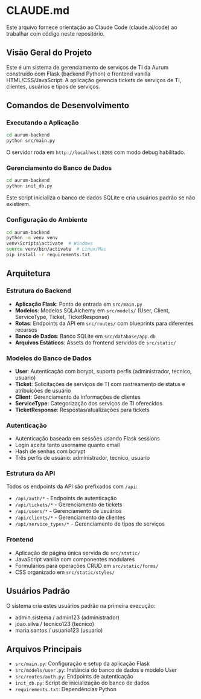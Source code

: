 # CLAUDE.md

Este arquivo fornece orientação ao Claude Code (claude.ai/code) ao trabalhar com código neste repositório.

## Visão Geral do Projeto

Este é um sistema de gerenciamento de serviços de TI da Aurum construído com Flask (backend Python) e frontend vanilla HTML/CSS/JavaScript. A aplicação gerencia tickets de serviços de TI, clientes, usuários e tipos de serviços.

## Comandos de Desenvolvimento

### Executando a Aplicação
```bash
cd aurum-backend
python src/main.py
```
O servidor roda em `http://localhost:8289` com modo debug habilitado.

### Gerenciamento do Banco de Dados
```bash
cd aurum-backend
python init_db.py
```
Este script inicializa o banco de dados SQLite e cria usuários padrão se não existirem.

### Configuração do Ambiente
```bash
cd aurum-backend
python -m venv venv
venv\Scripts\activate  # Windows
source venv/bin/activate  # Linux/Mac
pip install -r requirements.txt
```

## Arquitetura

### Estrutura do Backend
- **Aplicação Flask**: Ponto de entrada em `src/main.py`
- **Modelos**: Modelos SQLAlchemy em `src/models/` (User, Client, ServiceType, Ticket, TicketResponse)
- **Rotas**: Endpoints da API em `src/routes/` com blueprints para diferentes recursos
- **Banco de Dados**: Banco SQLite em `src/database/app.db`
- **Arquivos Estáticos**: Assets do frontend servidos de `src/static/`

### Modelos do Banco de Dados
- **User**: Autenticação com bcrypt, suporta perfis (administrador, tecnico, usuario)
- **Ticket**: Solicitações de serviços de TI com rastreamento de status e atribuições de usuário
- **Client**: Gerenciamento de informações de clientes
- **ServiceType**: Categorização dos serviços de TI oferecidos
- **TicketResponse**: Respostas/atualizações para tickets

### Autenticação
- Autenticação baseada em sessões usando Flask sessions
- Login aceita tanto username quanto email
- Hash de senhas com bcrypt
- Três perfis de usuário: administrador, tecnico, usuario

### Estrutura da API
Todos os endpoints da API são prefixados com `/api`:
- `/api/auth/*` - Endpoints de autenticação
- `/api/tickets/*` - Gerenciamento de tickets
- `/api/users/*` - Gerenciamento de usuários
- `/api/clients/*` - Gerenciamento de clientes
- `/api/service_types/*` - Gerenciamento de tipos de serviços

### Frontend
- Aplicação de página única servida de `src/static/`
- JavaScript vanilla com componentes modulares
- Formulários para operações CRUD em `src/static/forms/`
- CSS organizado em `src/static/styles/`

## Usuários Padrão
O sistema cria estes usuários padrão na primeira execução:
- admin.sistema / admin123 (administrador)
- joao.silva / tecnico123 (tecnico)
- maria.santos / usuario123 (usuario)

## Arquivos Principais
- `src/main.py`: Configuração e setup da aplicação Flask
- `src/models/user.py`: Instância do banco de dados e modelo User
- `src/routes/auth.py`: Endpoints de autenticação
- `init_db.py`: Script de inicialização do banco de dados
- `requirements.txt`: Dependências Python